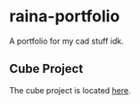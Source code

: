 # raina-portfolio
A portfolio for my cad stuff idk.

## Cube Project
The cube project is located [here](https://raina-portfolio.pages.dev/projects/Puzzle%20Cube/cube).
